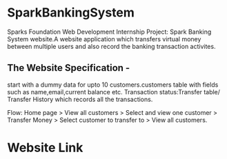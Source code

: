 # SparkBankingSystem
Sparks Foundation Web Development Internship Project: Spark Banking System website.A website application which transfers virtual money between multiple users and also record the banking transaction activites.

## The Website Specification -
start with a dummy data for upto 10 customers.customers table with fields such as name,email,current balance etc. Transaction status:Transfer table/ Transfer History which records all the transactions.

Flow: Home page > View all customers > Select and view one customer > Transfer Money > Select customer to transfer to > View all customers. 

# Website Link
